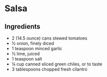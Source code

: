 # Salsa

## Ingredients
* 2 (14.5 ounce) cans stewed tomatoes
* ½ onion, finely diced
* 1 teaspoon minced garlic
* ½ lime, juiced
* 1 teaspoon salt
* ¼ cup canned sliced green chiles, or to taste
* 3 tablespoons chopped fresh cilantro 